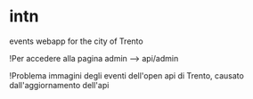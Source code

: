 # intn
events webapp for the city of Trento

!Per accedere alla pagina admin --> api/admin

!Problema immagini degli eventi dell'open api di Trento, causato dall'aggiornamento dell'api 

